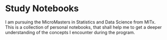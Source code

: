 # Study Notebooks
I am pursuing the MicroMasters in Statistics and Data Science from MITx. This is a collection of personal notebooks, that shall help me to get a deeper understanding of the concepts I encounter during the program.


